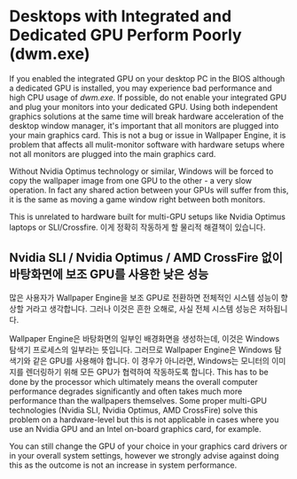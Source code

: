 # Desktops with Integrated and Dedicated GPU Perform Poorly (dwm.exe)

If you enabled the integrated GPU on your desktop PC in the BIOS although a dedicated GPU is installed, you may experience bad performance and high CPU usage of *dwm.exe*. If possible, do not enable your integrated GPU and plug your monitors into your dedicated GPU. Using both independent graphics solutions at the same time will break hardware acceleration of the desktop window manager, it's important that all monitors are plugged into your main graphics card. This is not a bug or issue in Wallpaper Engine, it is problem that affects all mulit-monitor software with hardware setups where not all monitors are plugged into the main graphics card.

Without Nvidia Optimus technology or similar, Windows will be forced to copy the wallpaper image from one GPU to the other - a very slow operation. In fact any shared action between your GPUs will suffer from this, it is the same as moving a game window right between both monitors.

This is unrelated to hardware built for multi-GPU setups like Nvidia Optimus laptops or SLI/Crossfire. 이게 정확히 작동하게 할 물리적 해결책이 있습니다.

## Nvidia SLI / Nvidia Optimus / AMD CrossFire 없이 바탕화면에 보조 GPU를 사용한 낮은 성능

많은 사용자가 Wallpaper Engine을 보조 GPU로 전환하면 전체적인 시스템 성능이 향상할 거라고 생각합니다. 그러나 이것은 흔한 오해로, 사실 전체 시스템 성능은 저하됩니다.

Wallpaper Engine은 바탕화면의 일부인 배경화면을 생성하는데, 이것은 Windows 탐색기 프로세스의 일부라는 뜻입니다. 그러므로 Wallpaper Engine은 Windows 탐색기와 같은 GPU를 사용해야 합니다. 이 경우가 아니라면, Windows는 모니터의 이미지를 렌더링하기 위해 모든 GPU가 협력하여 작동하도록 합니다. This has to be done by the processor which ultimately means the overall computer performance degrades significantly and often takes much more performance than the wallpapers themselves. Some proper multi-GPU technologies (Nvidia SLI, Nvidia Optimus, AMD CrossFire) solve this problem on a hardware-level but this is not applicable in cases where you use an Nvidia GPU and an Intel on-board graphics card, for example.

You can still change the GPU of your choice in your graphics card drivers or in your overall system settings, however we strongly advise against doing this as the outcome is not an increase in system performance.